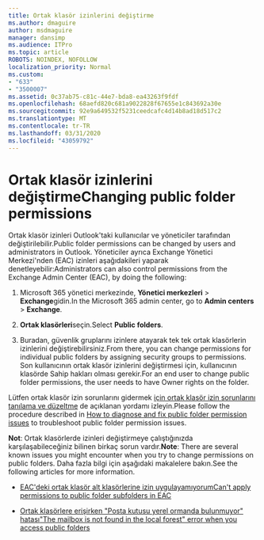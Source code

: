 ```yaml
---
title: Ortak klasör izinlerini değiştirme
ms.author: dmaguire
author: msdmaguire
manager: dansimp
ms.audience: ITPro
ms.topic: article
ROBOTS: NOINDEX, NOFOLLOW
localization_priority: Normal
ms.custom:
- "633"
- "3500007"
ms.assetid: 0c37ab75-c81c-44e7-bda8-ea43263f9fdf
ms.openlocfilehash: 68aefd820c681a9022828f67655e1c843692a30e
ms.sourcegitcommit: 92e9a649532f5231ceedcafc4d14b8ad18d517c2
ms.translationtype: MT
ms.contentlocale: tr-TR
ms.lasthandoff: 03/31/2020
ms.locfileid: "43059792"
---
```

# <a name="changing-public-folder-permissions"></a><span data-ttu-id="e06a1-102">Ortak klasör izinlerini değiştirme</span><span class="sxs-lookup"><span data-stu-id="e06a1-102">Changing public folder permissions</span></span>

<span data-ttu-id="e06a1-103">Ortak klasör izinleri Outlook'taki kullanıcılar ve yöneticiler tarafından değiştirilebilir.</span><span class="sxs-lookup"><span data-stu-id="e06a1-103">Public folder permissions can be changed by users and administrators in Outlook.</span></span> <span data-ttu-id="e06a1-104">Yöneticiler ayrıca Exchange Yönetici Merkezi'nden (EAC) izinleri aşağıdakileri yaparak denetleyebilir:</span><span class="sxs-lookup"><span data-stu-id="e06a1-104">Administrators can also control permissions from the Exchange Admin Center (EAC), by doing the following:</span></span>
  
1. <span data-ttu-id="e06a1-105">Microsoft 365 yönetici merkezinde, **Yönetici merkezleri** \> **Exchange**gidin.</span><span class="sxs-lookup"><span data-stu-id="e06a1-105">In the Microsoft 365 admin center, go to **Admin centers** \> **Exchange**.</span></span>

2. <span data-ttu-id="e06a1-106">**Ortak klasörleri**seçin.</span><span class="sxs-lookup"><span data-stu-id="e06a1-106">Select **Public folders**.</span></span>

3. <span data-ttu-id="e06a1-107">Buradan, güvenlik gruplarını izinlere atayarak tek tek ortak klasörlerin izinlerini değiştirebilirsiniz.</span><span class="sxs-lookup"><span data-stu-id="e06a1-107">From there, you can change permissions for individual public folders by assigning security groups to permissions.</span></span> <span data-ttu-id="e06a1-108">Son kullanıcının ortak klasör izinlerini değiştirmesi için, kullanıcının klasörde Sahip hakları olması gerekir.</span><span class="sxs-lookup"><span data-stu-id="e06a1-108">For an end user to change public folder permissions, the user needs to have Owner rights on the folder.</span></span>

<span data-ttu-id="e06a1-109">Lütfen ortak klasör izin sorunlarını gidermek [için ortak klasör izin sorunlarını tanılama ve düzeltme](https://docs.microsoft.com/exchange/troubleshoot/public-folders/public-folder-permission-issues) de açıklanan yordamı izleyin.</span><span class="sxs-lookup"><span data-stu-id="e06a1-109">Please follow the procedure described in [How to diagnose and fix public folder permission issues](https://docs.microsoft.com/exchange/troubleshoot/public-folders/public-folder-permission-issues) to troubleshoot public folder permission issues.</span></span>

<span data-ttu-id="e06a1-110">**Not**: Ortak klasörlerde izinleri değiştirmeye çalıştığınızda karşılaşabileceğiniz bilinen birkaç sorun vardır.</span><span class="sxs-lookup"><span data-stu-id="e06a1-110">**Note**: There are several known issues you might encounter when you try to change permissions on public folders.</span></span> <span data-ttu-id="e06a1-111">Daha fazla bilgi için aşağıdaki makalelere bakın.</span><span class="sxs-lookup"><span data-stu-id="e06a1-111">See the following articles for more information.</span></span>

- [<span data-ttu-id="e06a1-112">EAC'deki ortak klasör alt klasörlerine izin uygulayamıyorum</span><span class="sxs-lookup"><span data-stu-id="e06a1-112">Can't apply permissions to public folder subfolders in EAC</span></span>](https://docs.microsoft.com/exchange/troubleshoot/public-folders/can%E2%80%99t-apply-permissions-public-folder-subfolders)

- [<span data-ttu-id="e06a1-113">Ortak klasörlere erişirken "Posta kutusu yerel ormanda bulunmuyor" hatası</span><span class="sxs-lookup"><span data-stu-id="e06a1-113">"The mailbox is not found in the local forest" error when you access public folders</span></span>](https://docs.microsoft.com/exchange/troubleshoot/public-folders/mailbox-not-found-local-forest-public-folder)
